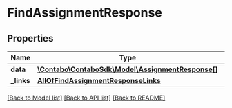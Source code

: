 # FindAssignmentResponse

## Properties
Name | Type | Description | Notes
------------ | ------------- | ------------- | -------------
**data** | [**\Contabo\ContaboSdk\Model\AssignmentResponse[]**](AssignmentResponse.md) |  | 
**_links** | [**AllOfFindAssignmentResponseLinks**](AllOfFindAssignmentResponseLinks.md) |  | 

[[Back to Model list]](../../README.md#documentation-for-models) [[Back to API list]](../../README.md#documentation-for-api-endpoints) [[Back to README]](../../README.md)

